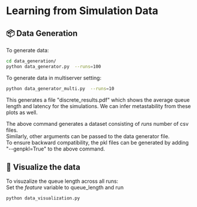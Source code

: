 # Learning from Simulation Data   



## 📦 Data Generation    

To generate data:    

```bash
cd data_generation/   
python data_generator.py  --runs=100   
```
To generate data in multiserver setting:    

```bash 
python data_generator_multi.py  --runs=10
```

This generates a file "discrete_results.pdf" which shows the average 
queue length and latency for the simulations. We can infer metastability from 
these plots as well.

The above command generates a dataset consisting of $runs$ number of csv files.   
Similarly, other arguments can be passed to the data generator file.   
To ensure backward compatibility, the pkl files can be generated by adding    
"--genpkl=True" to the above command.   

## 🚀 Visualize the data    

To visuzalize the queue length across all runs:   
Set the $feature$ variable to queue_length and run    

```bash 
python data_visualization.py    
```

